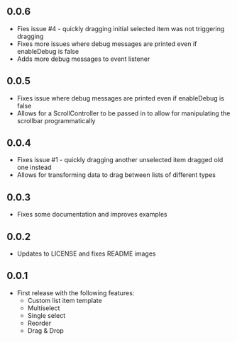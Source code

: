 ## 0.0.6

- Fies issue #4 - quickly dragging initial selected item was not triggering dragging
- Fixes more issues where debug messages are printed even if enableDebug is false
- Adds more debug messages to event listener

## 0.0.5

- Fixes issue where debug messages are printed even if enableDebug is false
- Allows for a ScrollController to be passed in to allow for manipulating the scrollbar programmatically

## 0.0.4

- Fixes issue #1 - quickly dragging another unselected item dragged old one instead
- Allows for transforming data to drag between lists of different types

## 0.0.3

- Fixes some documentation and improves examples

## 0.0.2

- Updates to LICENSE and fixes README images

## 0.0.1

- First release with the following features:
  - Custom list item template
  - Multiselect
  - Single select
  - Reorder
  - Drag & Drop
